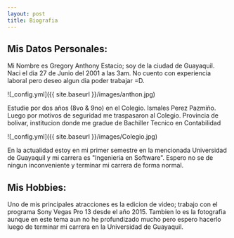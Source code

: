 ```yaml
---
layout: post
title: Biografia
---
```


## Mis Datos Personales:

Mi Nombre es Gregory Anthony Estacio; soy de la ciudad de Guayaquil. Naci el dia 27 de Junio del 2001 a las 3am. No cuento con experiencia laboral pero deseo algun dia poder trabajar =D.

![_config.yml]({{ site.baseurl }}/images/anthon.jpg)

Estudie por dos años (8vo & 9no) en el Colegio. Ismales Perez Pazmiño. Luego por motivos de seguridad me traspasaron al Colegio. Provincia de bolivar, institucion donde me gradue de Bachiller Tecnico en Contabilidad

![_config.yml]({{ site.baseurl }}/images/Colegio.jpg)

En la actualidad estoy en mi primer semestre en la mencionada Universidad de Guayaquil y mi carrera es "Ingenieria en Software". Espero no se de ningun inconveniente y terminar mi carrera de forma normal.

## Mis Hobbies:

Uno de mis principales atracciones es la edicion de video; trabajo con el programa Sony Vegas Pro 13 desde el año 2015. 
Tambien lo es la fotografia aunque en este tema aun no he profundizado mucho pero espero hacerlo luego de terminar mi carrera en la Universidad de Guayaquil.
